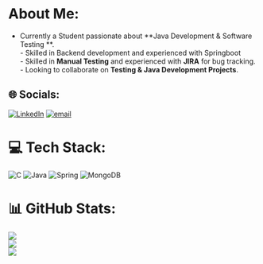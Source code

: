 #  About Me:
-  Currently a Student passionate about **Java Development & Software Testing **.  <br>-  Skilled in Backend development and experienced with Springboot <br>- Skilled in **Manual Testing** and experienced with **JIRA** for bug tracking.    <br>-  Looking to collaborate on **Testing & Java Development Projects**. 


## 🌐 Socials:
[![LinkedIn](https://img.shields.io/badge/LinkedIn-%230077B5.svg?logo=linkedin&logoColor=white)](https://linkedin.com/in/https://www.linkedin.com/in/vasanthakumar-g-450801243/) [![email](https://img.shields.io/badge/Email-D14836?logo=gmail&logoColor=white)](mailto:vasanthakumarg.27@gmail.com) 

# 💻 Tech Stack:
![C](https://img.shields.io/badge/c-%2300599C.svg?style=for-the-badge&logo=c&logoColor=white) ![Java](https://img.shields.io/badge/java-%23ED8B00.svg?style=for-the-badge&logo=openjdk&logoColor=white) ![Spring](https://img.shields.io/badge/spring-%236DB33F.svg?style=for-the-badge&logo=spring&logoColor=white) ![MongoDB](https://img.shields.io/badge/MongoDB-%234ea94b.svg?style=for-the-badge&logo=mongodb&logoColor=white)
# 📊 GitHub Stats:
![](https://github-readme-stats.vercel.app/api?username=vasanthakumar2708&theme=dark&hide_border=false&include_all_commits=false&count_private=false)<br/>
![](https://nirzak-streak-stats.vercel.app/?user=vasanthakumar2708&theme=dark&hide_border=false)<br/>
![](https://github-readme-stats.vercel.app/api/top-langs/?username=vasanthakumar2708&theme=dark&hide_border=false&include_all_commits=false&count_private=false&layout=compact)


